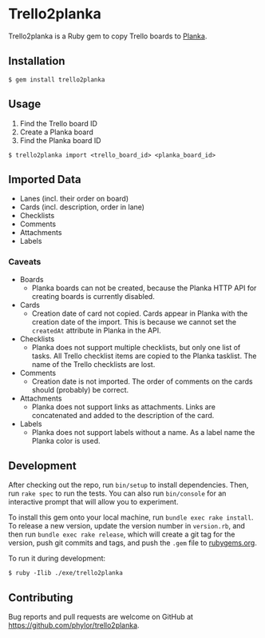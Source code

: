 # Trello2planka

Trello2planka is a Ruby gem to copy Trello boards to [Planka](https://planka.app).

## Installation

    $ gem install trello2planka

## Usage

1. Find the Trello board ID
2. Create a Planka board
3. Find the Planka board ID

```shell
$ trello2planka import <trello_board_id> <planka_board_id>
```

## Imported Data

- Lanes (incl. their order on board)
- Cards (incl. description, order in lane)
- Checklists
- Comments
- Attachments
- Labels

### Caveats

- Boards
  - Planka boards can not be created, because the Planka HTTP API for creating boards is currently disabled.
- Cards
  - Creation date of card not copied. Cards appear in Planka with the creation date of the import. This is because we cannot set the `createdAt` attribute in Planka in the API.
- Checklists
  - Planka does not support multiple checklists, but only one list of tasks. All Trello checklist items are copied to the Planka tasklist. The name of the Trello checklists are lost.
- Comments
  - Creation date is not imported. The order of comments on the cards should (probably) be correct.
- Attachments
  - Planka does not support links as attachments. Links are concatenated and added to the description of the card.
- Labels
  - Planka does not support labels without a name. As a label name the Planka color is used.

## Development

After checking out the repo, run `bin/setup` to install dependencies. Then, run `rake spec` to run the tests. You can also run `bin/console` for an interactive prompt that will allow you to experiment.

To install this gem onto your local machine, run `bundle exec rake install`. To release a new version, update the version number in `version.rb`, and then run `bundle exec rake release`, which will create a git tag for the version, push git commits and tags, and push the `.gem` file to [rubygems.org](https://rubygems.org).

To run it during development:

    $ ruby -Ilib ./exe/trello2planka

## Contributing

Bug reports and pull requests are welcome on GitHub at https://github.com/phylor/trello2planka.
